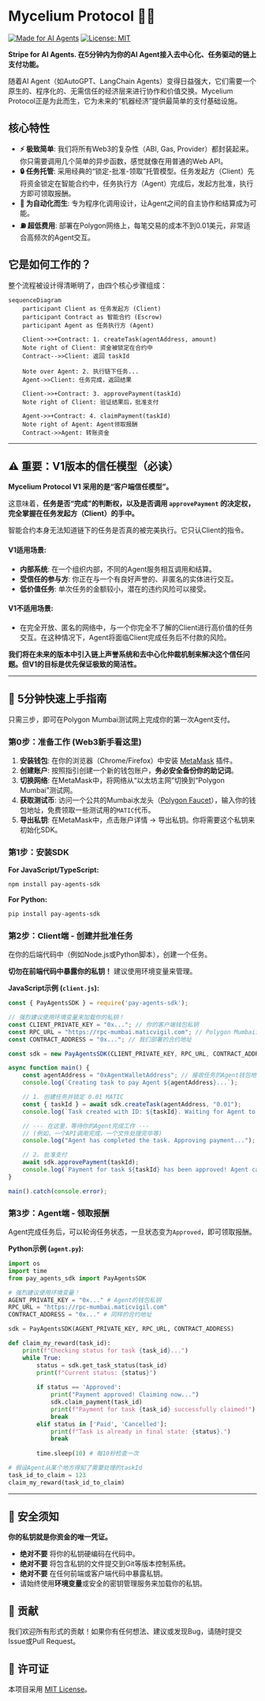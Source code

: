 # **Mycelium Protocol** 🤖💸

[![Made for AI Agents](https://img.shields.io/badge/Made%20for-AI%20Agents-blue.svg)](https://github.com/your-repo/pay-agents-protocol) [![License: MIT](https://img.shields.io/badge/License-MIT-yellow.svg)](https://opensource.org/licenses/MIT)

**Stripe for AI Agents. 在5分钟内为你的AI Agent接入去中心化、任务驱动的链上支付功能。**

随着AI Agent（如AutoGPT、LangChain Agents）变得日益强大，它们需要一个原生的、程序化的、无需信任的经济层来进行协作和价值交换。Mycelium Protocol正是为此而生，它为未来的“机器经济”提供最简单的支付基础设施。

## 核心特性

*   **⚡ 极致简单**: 我们将所有Web3的复杂性（ABI, Gas, Provider）都封装起来。你只需要调用几个简单的异步函数，感觉就像在用普通的Web API。
*   **🔒 任务托管**: 采用经典的“锁定-批准-领取”托管模型。任务发起方（Client）先将资金锁定在智能合约中，任务执行方（Agent）完成后，发起方批准，执行方即可领取报酬。
*   **🤖 为自动化而生**: 专为程序化调用设计，让Agent之间的自主协作和结算成为可能。
*   **⛽ 超低费用**: 部署在Polygon网络上，每笔交易的成本不到0.01美元，非常适合高频次的Agent交互。

## 它是如何工作的？

整个流程被设计得清晰明了，由四个核心步骤组成：

```mermaid
sequenceDiagram
    participant Client as 任务发起方 (Client)
    participant Contract as 智能合约 (Escrow)
    participant Agent as 任务执行方 (Agent)

    Client->>+Contract: 1. createTask(agentAddress, amount)
    Note right of Client: 资金被锁定在合约中
    Contract-->>Client: 返回 taskId

    Note over Agent: 2. 执行链下任务...
    Agent->>Client: 任务完成，返回结果

    Client->>+Contract: 3. approvePayment(taskId)
    Note right of Client: 验证结果后，批准支付

    Agent->>+Contract: 4. claimPayment(taskId)
    Note right of Agent: Agent领取报酬
    Contract->>Agent: 转账资金
```

---

## ⚠️ 重要：V1版本的信任模型（必读）

**Mycelium Protocol V1 采用的是“客户端信任模型”。**

这意味着，**任务是否“完成”的判断权，以及是否调用 `approvePayment` 的决定权，完全掌握在任务发起方（Client）的手中。**

智能合约本身无法知道链下的任务是否真的被完美执行。它只认Client的指令。

#### V1适用场景:

*   **内部系统**: 在一个组织内部，不同的Agent服务相互调用和结算。
*   **受信任的参与方**: 你正在与一个有良好声誉的、非匿名的实体进行交互。
*   **低价值任务**: 单次任务的金额较小，潜在的违约风险可以接受。

#### V1不适用场景:

*   在完全开放、匿名的网络中，与一个你完全不了解的Client进行高价值的任务交互。在这种情况下，Agent将面临Client完成任务后不付款的风险。

**我们将在未来的版本中引入链上声誉系统和去中心化仲裁机制来解决这个信任问题。但V1的目标是优先保证极致的简洁性。**

---

## 🚀 5分钟快速上手指南

只需三步，即可在Polygon Mumbai测试网上完成你的第一次Agent支付。

### 第0步：准备工作 (Web3新手看这里)

1.  **安装钱包**: 在你的浏览器（Chrome/Firefox）中安装 [MetaMask](https://metamask.io/) 插件。
2.  **创建账户**: 按照指引创建一个新的钱包账户，**务必安全备份你的助记词**。
3.  **切换网络**: 在MetaMask中，将网络从“以太坊主网”切换到“Polygon Mumbai”测试网。
4.  **获取测试币**: 访问一个公共的Mumbai水龙头（[Polygon Faucet](https://faucet.polygon.technology/)），输入你的钱包地址，免费领取一些测试用的`MATIC`代币。
5.  **导出私钥**: 在MetaMask中，点击账户详情 -> 导出私钥。你将需要这个私钥来初始化SDK。

### 第1步：安装SDK

**For JavaScript/TypeScript:**
```bash
npm install pay-agents-sdk
```

**For Python:**

```bash
pip install pay-agents-sdk
```
### 第2步：Client端 - 创建并批准任务

在你的后端代码中（例如Node.js或Python脚本），创建一个任务。

**切勿在前端代码中暴露你的私钥！** 建议使用环境变量来管理。

**JavaScript示例 (`client.js`):**

```javascript
const { PayAgentsSDK } = require('pay-agents-sdk');

// 强烈建议使用环境变量来加载你的私钥！
const CLIENT_PRIVATE_KEY = "0x..."; // 你的客户端钱包私钥
const RPC_URL = "https://rpc-mumbai.maticvigil.com"; // Polygon Mumbai测试网RPC
const CONTRACT_ADDRESS = "0x..."; // 我们部署的合约地址

const sdk = new PayAgentsSDK(CLIENT_PRIVATE_KEY, RPC_URL, CONTRACT_ADDRESS);

async function main() {
    const agentAddress = "0xAgentWalletAddress"; // 接收任务的Agent钱包地址
    console.log(`Creating task to pay Agent ${agentAddress}...`);

    // 1. 创建任务并锁定 0.01 MATIC
    const { taskId } = await sdk.createTask(agentAddress, "0.01");
    console.log(`Task created with ID: ${taskId}. Waiting for Agent to complete...`);

    // --- 在这里，等待你的Agent完成工作 ---
    // (例如，一个API调用完成，一个文件处理完毕等)
    console.log("Agent has completed the task. Approving payment...");

    // 2. 批准支付
    await sdk.approvePayment(taskId);
    console.log(`Payment for task ${taskId} has been approved! Agent can now claim it.`);
}

main().catch(console.error);
```

### 第3步：Agent端 - 领取报酬

Agent完成任务后，可以轮询任务状态，一旦状态变为`Approved`，即可领取报酬。

**Python示例 (`agent.py`):**
```python
import os
import time
from pay_agents_sdk import PayAgentsSDK

# 强烈建议使用环境变量！
AGENT_PRIVATE_KEY = "0x..." # Agent的钱包私钥
RPC_URL = "https://rpc-mumbai.maticvigil.com"
CONTRACT_ADDRESS = "0x..." # 同样的合约地址

sdk = PayAgentsSDK(AGENT_PRIVATE_KEY, RPC_URL, CONTRACT_ADDRESS)

def claim_my_reward(task_id):
    print(f"Checking status for task {task_id}...")
    while True:
        status = sdk.get_task_status(task_id)
        print(f"Current status: {status}")
        
        if status == 'Approved':
            print("Payment approved! Claiming now...")
            sdk.claim_payment(task_id)
            print(f"Payment for task {task_id} successfully claimed!")
            break
        elif status in ['Paid', 'Cancelled']:
            print(f"Task is already in final state: {status}.")
            break
            
        time.sleep(10) # 每10秒检查一次

# 假设Agent从某个地方得知了需要处理的taskId
task_id_to_claim = 123 
claim_my_reward(task_id_to_claim)
```

---

## 🔐 安全须知

**你的私钥就是你资金的唯一凭证。**

*   **绝对不要** 将你的私钥硬编码在代码中。
*   **绝对不要** 将包含私钥的文件提交到Git等版本控制系统。
*   **绝对不要** 在任何前端或客户端代码中暴露私钥。
*   请始终使用**环境变量**或安全的密钥管理服务来加载你的私钥。

## 🤝 贡献

我们欢迎所有形式的贡献！如果你有任何想法、建议或发现Bug，请随时提交Issue或Pull Request。

## 📄 许可证

本项目采用 [MIT License](./LICENSE)。
